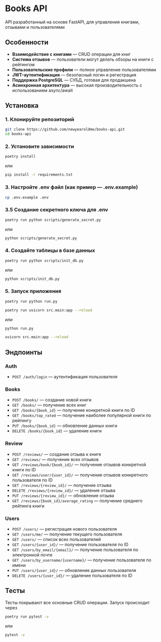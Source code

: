 # Books API

API разработанный на основе FastAPI, для управления книгами, отзывами и пользователями

## Особенности
- **Взаимодействие с книгами** — CRUD операции для книг
- **Система отзывов** — пользователи могут делать обзоры на книги с рейтингом
- **Пользовательские профили** — полное управление пользователями
- **JWT-аутентификация** — безопасный логин и регистрация
- **Поддержка PostgreSQL** — СУБД, готовая для продакшена
- **Асинхронная архитектура** — высокая производительность с использованием async/await

## Установка
### 1. Клонируйте репозиторий
```bash
git clone https://github.com/newyearoldme/books-api.git
cd books-api
```

### 2. Установите зависимости
```bash
poetry install
```
или
```bash
pip install -r requirements.txt
```

### 3. Настройте .env файл (как пример — .env.example)
```bash
cp .env.example .env
```

### 3.5 Создание секретного ключа для .env
```bash
poetry run python scripts/generate_secret.py
```
или
```bash
python scripts/generate_secret.py
```

### 4. Создайте таблицы в базе данных
```bash
poetry run python scripts/init_db.py
```
или
```bash
python scripts/init_db.py
```

### 5. Запуск приложения
```bash
poetry run python run.py
```
```bash
poetry run uvicorn src.main:app --reload
```
или
```bash
python run.py
```
```bash
uvicorn src.main:app --reload
```

## Эндпоинты
### Auth
- `POST /auth/login` — аутентификация пользователя

### Books
- `POST /books/` — создание новой книги
- `GET /books/` — получение всех книг
- `GET /books/{book_id}` — получение конкретной книги по ID
- `GET /books/top_rated` — получение наиболее популярной книги по рейтингу
- `PUT /books/{book_id}` — обновление данных книги
- `DELETE /books/{book_id}` — удаление книги

### Review
- `POST /reviews/` — создание отзыва к книге
- `GET /reviews/` — получение всех отзывов
- `GET /reviews/book/{book_id}/` — получение отзывов конкретной книги по ID
- `GET /reviews/user/{user_id}/` — получение отзывов конкретного пользователя по ID
- `GET /reviews/{review_id}/` — получение отзыва
- `DELETE /reviews/{review_id}/` — удаление отзыва
- `PUT /reviews/{review_id}/` — обновление отзыва
- `GET /reviews/{book_id}/average_rating` — получение среднего рейтинга книги

### Users
- `POST /users/` — регистрация нового пользователя
- `GET /users/me/` — получение текущего пользователя
- `GET /users/` — список всех пользователей
- `GET /users/{user_id}/` — получение пользователя по ID
- `GET /users/by_email/{email}/` — получение пользователя по электронной почте
- `GET /users/by_username/{username}/` — получение пользователя по имени
- `PUT /users/{user_id}/` — обновление данных пользователя
- `DELETE /users/{user_id}/` — удаление пользователя по ID

## Тесты
Тесты покрывают все основные CRUD операции. Запуск происходит через
```bash
poetry run pytest -v
```
или
```bash
pytest -v
```
